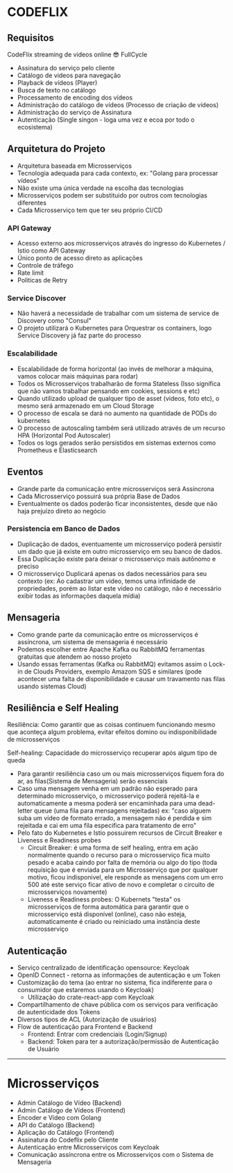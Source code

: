 # CODEFLIX

## Requisitos

CodeFlix streaming de videos online 😎 FullCycle

- Assinatura do serviço pelo cliente
- Catálogo de videos para navegação
- Playback de vídeos (Player)
- Busca de texto no catálogo
- Processamento de encoding dos vídeos
- Administração do catálogo de vídeos (Processo de criação de vídeos)
- Administração do serviço de Assinatura
- Autenticação (Single singon - loga uma vez e ecoa por todo o ecosistema)

## Arquitetura do Projeto

- Arquitetura baseada em Microsserviços
- Tecnologia adequada para cada contexto, ex: "Golang para processar vídeos"
- Não existe uma única verdade na escolha das tecnologias
- Microsserviços podem ser substituido por outros com tecnologias diferentes
- Cada Microsserviço tem que ter seu próprio CI/CD

### API Gateway

- Acesso externo aos microsserviços através do ingresso do Kubernetes / Istio como API Gateway
- Único ponto de acesso direto as aplicações
- Controle de tráfego
- Rate limit
- Politicas de Retry

### Service Discover

- Não haverá a necessidade de trabalhar com um sistema de service de Discovery como "Consul"
- O projeto utilizará o Kubernetes para Orquestrar os containers, logo Service Discovery já faz parte do processo

### Escalabilidade

- Escalabilidade de forma horizontal (ao invés de melhorar a máquina, vamos colocar mais máquinas para rodar)
- Todos os Microsserviços trabalharão de forma Stateless (Isso significa que não vamos trabalhar pensando em cookies, sessions e etc)
- Quando utilizado upload de qualquer tipo de asset (videos, foto etc), o mesmo será armazenado em um Cloud Storage
- O processo de escala se dará no aumento na quantidade de PODs do kubernetes
- O processo de autoscaling também será utilizado através de um recurso HPA (Horizontal Pod Autoscaler)
- Todos os logs gerados serão persistidos em sistemas externos como Prometheus e Elasticsearch

## Eventos

- Grande parte da comunicação entre microsserviços será Assíncrona
- Cada Microsserviço possuirá sua própria Base de Dados
- Eventualmente os dados poderão ficar inconsistentes, desde que não haja prejuízo direto ao negócio

### Persistencia em Banco de Dados

- Duplicação de dados, eventuamente um microsserviço poderá persistir um dado que já existe em outro microsserviço em seu banco de dados.
- Essa Duplicação existe para deixar o microsserviço mais autônomo e preciso
- O microsserviço Duplicará apenas os dados necessários para seu contexto (ex: Ao cadastrar um video, temos uma infinidade de propriedades, porém ao listar este video no catálogo, não é necessário exibir todas as informações daquela mídia)

## Mensageria

- Como grande parte da comunicação entre os microsserviços é assíncrona, um sistema de mensageria é necessário
- Podemos escolher entre Apache Kafka ou RabbitMQ ferramentas gratuitas que atendem ao nosso projeto
- Usando essas ferramentas (Kafka ou RabbitMQ) evitamos assim o Lock-in de Clouds Providers, exemplo Amazom SQS e similares (pode acontecer uma falta de disponibilidade e causar um travamento nas filas usando sistemas Cloud)

## Resiliência e Self Healing

Resiliência: Como garantir que as coisas continuem funcionando mesmo que aconteça algum problema, evitar efeitos domino ou indisponibilidade de microsserviços

Self-healing: Capacidade do microsserviço recuperar após algum tipo de queda

- Para garantir resiliência caso um ou mais microsserviços fiquem fora do ar, as filas(Sistema de Mensageria) serão essenciais 
- Caso uma mensagem venha em um padrão não esperado para determinado microsserviço, o microsserviço poderá rejeitá-la e automaticamente a mesma poderá ser encaminhada para uma dead-letter queue (uma fila para mensagens rejeitadas) ex: "caso alguem suba um vídeo de formato errado, a mensagem não é perdida e sim rejeitada e cai em uma fila especifica para tratamento de erro"
- Pelo fato do Kubernetes e Istio possuirem recursos de Circuit Breaker e Liveness e Readiness probes
    - Circuit Breaker: é uma forma de self healing, entra em ação normalmente quando o recurso para o microsserviço fica muito pesado e acaba caindo por falta de memória ou algo do tipo (toda requisição que é enviada para um Microsserviço que por qualquer motivo, ficou indisponivel, ele responde as mensagens com um erro 500 até este serviço ficar ativo de novo e completar o circuito de microsserviços novamente)
    - Liveness e Readiness probes: O Kubernets "testa" os microsserviços de forma automática para garantir que o microsserviço está disponível (online), caso não esteja, automaticamente é criado ou reiniciado uma instância deste microsserviço

## Autenticação

- Serviço centralizado de identificação opensource: Keycloak
- OpenID Connect - retorna as informações de autenticação e um Token
- Customização do tema (ao entrar no sistema, fica indiferente para o consumidor que estaremos usando o Keycloak)
    - Utilização do crate-react-app com Keycloak 
- Compartilhamento de chave pública com os serviços para verificação de autenticidade dos Tokens
- Diversos tipos de ACL (Autorização de usuários)
- Flow de autenticação para Frontend e Backend
    - Frontend: Entrar com credenciais (Login/Signup)
    - Backend: Token para ter a autorização/permissão de Autenticação de Usuário

---

# Microsserviços

- Admin Catálogo de Vídeo (Backend)
- Admin Catálogo de Vídeos (Frontend)
- Encoder e Vídeo com Golang
- API do Catálogo (Backend)
- Aplicação do Catálogo (Frontend)
- Assinatura do Codeflix pelo Cliente
- Autenticação entre Microsserviços com Keycloak
- Comunicação assíncrona entre os Microsserviços com o Sistema de Mensageria
